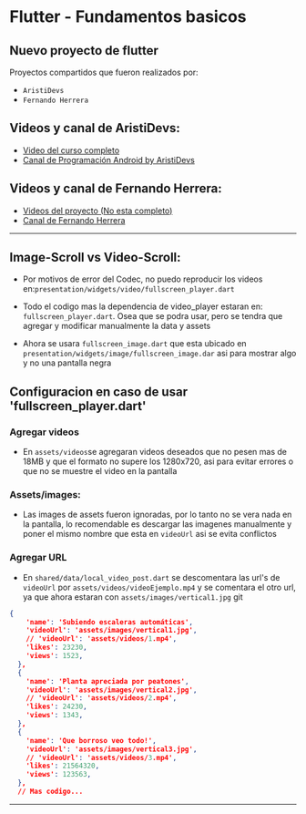 # Flutter - Fundamentos basicos

## Nuevo proyecto de flutter
Proyectos compartidos que fueron realizados por:
- `AristiDevs`
- `Fernando Herrera`

## Videos y canal de AristiDevs:
  - [Video del curso completo](https://www.youtube.com/watch?v=IKG1eV2SetA&t=7884s)
  - [Canal de Programación Android by AristiDevs](https://www.youtube.com/@AristiDevs)
  
  ## Videos y canal de Fernando Herrera:
  
  - [Videos del proyecto (No esta completo)](https://youtube.com/playlist?list=PLCKuOXG0bPi0sIn-nDsi7ma9OV6MEMkxj&si=5MFC-NJX8Avq7wsq)
  - [Canal de Fernando Herrera](https://www.youtube.com/@fernando_her85)

---
## Image-Scroll vs Video-Scroll:

- Por motivos de error del Codec, no puedo reproducir los videos en:`presentation/widgets/video/fullscreen_player.dart`

- Todo el codigo mas la dependencia de video_player estaran en: `fullscreen_player.dart`. Osea que se podra usar, pero se tendra que agregar y modificar manualmente la data y assets

- Ahora se usara `fullscreen_image.dart` que esta ubicado en `presentation/widgets/image/fullscreen_image.dar` asi para mostrar algo y no una pantalla negra

## Configuracion en caso de usar 'fullscreen_player.dart'

### Agregar videos
- En `assets/videos`se agregaran videos deseados que no pesen mas de 18MB y que el formato no supere los 1280x720, asi para evitar errores o que no se muestre el video en la pantalla

### Assets/images:
- Las images de assets fueron ignoradas, por lo tanto no se vera nada en la pantalla, lo recomendable es descargar las imagenes manualmente y poner el mismo nombre que esta en `videoUrl` asi se evita conflictos

### Agregar URL
- En `shared/data/local_video_post.dart` se descomentara las url's de `videoUrl` por `assets/videos/videoEjemplo.mp4` y se comentara el otro url, ya que ahora estaran con `assets/images/vertical1.jpg`
git
```json
{
    'name': 'Subiendo escaleras automáticas',
    'videoUrl': 'assets/images/vertical1.jpg',
    // 'videoUrl': 'assets/videos/1.mp4',
    'likes': 23230,
    'views': 1523,
  },
  {
    'name': 'Planta apreciada por peatones',
    'videoUrl': 'assets/images/vertical2.jpg',
    // 'videoUrl': 'assets/videos/2.mp4',
    'likes': 24230,
    'views': 1343,
  },
  {
    'name': 'Que borroso veo todo!',
    'videoUrl': 'assets/images/vertical3.jpg',
    // 'videoUrl': 'assets/videos/3.mp4',
    'likes': 21564320,
    'views': 123563,
  },
  // Mas codigo...
```

---



